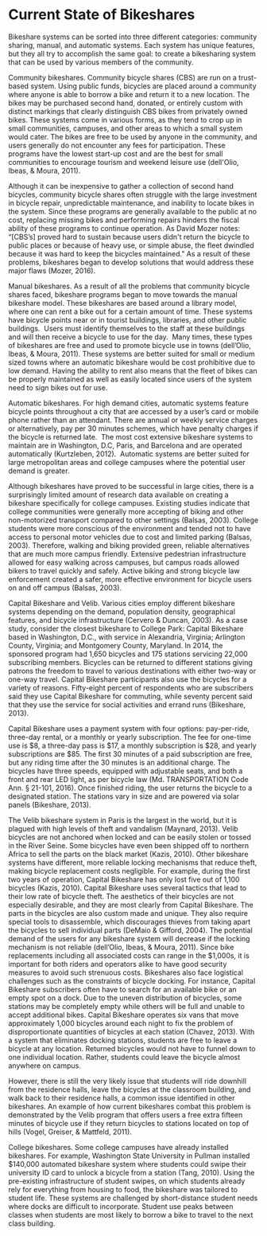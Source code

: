 # Current State of Bikeshares

Bikeshare systems can be sorted into three different categories: community sharing, manual, and automatic systems.  Each system has unique features, but they all try to accomplish the same goal: to create a bikesharing system that can be used by various members of the community.

Community bikeshares.  Community bicycle shares (CBS) are run on a trust-based system.  Using public funds, bicycles are placed around a community where anyone is able to borrow a bike and return it to a new location.  The bikes may be purchased second hand, donated, or entirely custom with distinct markings that clearly distinguish CBS bikes from privately owned bikes.  These systems come in various forms, as they tend to crop up in small communities, campuses, and other areas to which a small system would cater.  The bikes are free to be used by anyone in the community, and users generally do not encounter any fees for participation.  These programs have the lowest start-up cost and are the best for small communities to encourage tourism and weekend leisure use (dell'Olio, Ibeas, & Moura, 2011).

Although it can be inexpensive to gather a collection of second hand bicycles, community bicycle shares often struggle with the large investment in bicycle repair, unpredictable maintenance, and inability to locate bikes in the system.  Since these programs are generally available to the public at no cost, replacing missing bikes and performing repairs hinders the fiscal ability of these programs to continue operation.  As David Mozer notes: “[CBS’s] proved hard to sustain because users didn't return the bicycle to public places or because of heavy use, or simple abuse, the fleet dwindled because it was hard to keep the bicycles maintained.” As a result of these problems, bikeshares began to develop solutions that would address these major flaws (Mozer, 2016).

Manual bikeshares.  As a result of all the problems that community bicycle shares faced, bikeshare programs began to move towards the manual bikeshare model.  These bikeshares are based around a library model, where one can rent a bike out for a certain amount of time.  These systems have bicycle points near or in tourist buildings, libraries, and other public buildings.  Users must identify themselves to the staff at these buildings and will then receive a bicycle to use for the day.  Many times, these types of bikeshares are free and used to promote bicycle use in towns (dell’Olio, Ibeas, & Moura, 2011).  These systems are better suited for small or medium sized towns where an automatic bikeshare would be cost prohibitive due to low demand.  Having the ability to rent also means that the fleet of bikes can be properly maintained as well as easily located since users of the system need to sign bikes out for use.

Automatic bikeshares.  For high demand cities, automatic systems feature bicycle points throughout a city that are accessed by a user’s card or mobile phone rather than an attendant.  There are annual or weekly service charges or alternatively, pay per 30 minutes schemes, which have penalty charges if the bicycle is returned late.  The most cost extensive bikeshare systems to maintain are in Washington, D.C, Paris, and Barcelona and are operated automatically (Kurtzleben, 2012).  Automatic systems are better suited for large metropolitan areas and college campuses where the potential user demand is greater.

Although bikeshares have proved to be successful in large cities, there is a surprisingly limited amount of research data available on creating a bikeshare specifically for college campuses.  Existing studies indicate that college communities were generally more accepting of biking and other non-motorized transport compared to other settings (Balsas, 2003).  College students were more conscious of the environment and tended not to have access to personal motor vehicles due to cost and limited parking (Balsas, 2003).  Therefore, walking and biking provided green, reliable alternatives that are much more campus friendly.  Extensive pedestrian infrastructure allowed for easy walking across campuses, but campus roads allowed bikers to travel quickly and safely.  Active biking and strong bicycle law enforcement created a safer, more effective environment for bicycle users on and off campus (Balsas, 2003).

Capital Bikeshare and Velib.  Various cities employ different bikeshare systems depending on the demand, population density, geographical features, and bicycle infrastructure (Cervero & Duncan, 2003).  As a case study, consider the closest bikeshare to College Park: Capital Bikeshare based in Washington, D.C., with service in Alexandria, Virginia; Arlington County, Virginia; and Montgomery County, Maryland.  In 2014, the sponsored program had 1,650 bicycles and 175 stations servicing 22,000 subscribing members.  Bicycles can be returned to different stations giving patrons the freedom to travel to various destinations with either two-way or one-way travel.  Capital Bikeshare participants also use the bicycles for a variety of reasons.  Fifty-eight percent of respondents who are subscribers said they use Capital Bikeshare for commuting, while seventy percent said that they use the service for social activities and errand runs (Bikeshare, 2013).

Capital Bikeshare uses a payment system with four options: pay-per-ride, three-day rental, or a monthly or yearly subscription.  The fee for one-time use is $8, a three-day pass is $17, a monthly subscription is $28, and yearly subscriptions are $85.  The first 30 minutes of a paid subscription are free, but any riding time after the 30 minutes is an additional charge.  The bicycles have three speeds, equipped with adjustable seats, and both a front and rear LED light, as per bicycle law (Md. TRANSPORTATION Code Ann. § 21-101, 2016).  Once finished riding, the user returns the bicycle to a designated station.  The stations vary in size and are powered via solar panels (Bikeshare, 2013).

The Velib bikeshare system in Paris is the largest in the world, but it is plagued with high levels of theft and vandalism (Maynard, 2013).  Velib bicycles are not anchored when locked and can be easily stolen or tossed in the River Seine.  Some bicycles have even been shipped off to northern Africa to sell the parts on the black market (Kazis, 2010).  Other bikeshare systems have different, more reliable locking mechanisms that reduce theft, making bicycle replacement costs negligible.  For example, during the first two years of operation, Capital Bikeshare has only lost five out of 1,100 bicycles (Kazis, 2010).  Capital Bikeshare uses several tactics that lead to their low rate of bicycle theft.  The aesthetics of their bicycles are not especially desirable, and they are most clearly from Capital Bikeshare.  The parts in the bicycles are also custom made and unique.  They also require special tools to disassemble, which discourages thieves from taking apart the bicycles to sell individual parts (DeMaio & Gifford, 2004).  The potential demand of the users for any bikeshare system will decrease if the locking mechanism is not reliable (dell’Olio, Ibeas, & Moura, 2011).  Since bike replacements including all associated costs can range in the $1,000s, it is important for both riders and operators alike to have good security measures to avoid such strenuous costs.  Bikeshares also face logistical challenges such as the constraints of bicycle docking.  For instance, Capital Bikeshare subscribers often have to search for an available bike or an empty spot on a dock.  Due to the uneven distribution of bicycles, some stations may be completely empty while others will be full and unable to accept additional bikes.  Capital Bikeshare operates six vans that move approximately 1,000 bicycles around each night to fix the problem of disproportionate quantities of bicycles at each station (Chavez, 2013).  With a system that eliminates docking stations, students are free to leave a bicycle at any location.  Returned bicycles would not have to funnel down to one individual location.  Rather, students could leave the bicycle almost anywhere on campus.

However, there is still the very likely issue that students will ride downhill from the residence halls, leave the bicycles at the classroom building, and walk back to their residence halls, a common issue identified in other bikeshares.  An example of how current bikeshares combat this problem is demonstrated by the Velib program that offers users a free extra fifteen minutes of bicycle use if they return bicycles to stations located on top of hills (Vogel, Greiser, & Mattfeld, 2011).

College bikeshares.  Some college campuses have already installed bikeshares.  For example, Washington State University in Pullman installed $140,000 automated bikeshare system where students could swipe their university ID card to unlock a bicycle from a station (Tang, 2010).  Using the pre-existing infrastructure of student swipes, on which students already rely for everything from housing to food, the bikeshare was tailored to student life.  These systems are challenged by short-distance student needs where docks are difficult to incorporate.  Student use peaks between classes when students are most likely to borrow a bike to travel to the next class building.
